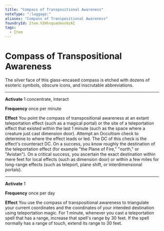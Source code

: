 ```yaml
---
title: "Compass of Transpositional Awareness"
noteType: ":luggage:"
aliases: "Compass of Transpositional Awareness"
foundryId: Item.VIHhsquaUmxn9zAI
tags:
  - Item
---
```


# Compass of Transpositional Awareness

The silver face of this glass-encased compass is etched with dozens of esoteric symbols, obscure icons, and inscrutable abbreviations.

* * *

**Activate** 1 concentrate, Interact

**Frequency** once per minute

**Effect** You point the compass of transpositional awareness at an extant teleportation effect (such as a magical portal) or the site of a teleportation effect that existed within the last 1 minute (such as the space where a creature just cast dimension door). Attempt an Occultism check to determine to where the effect leads or led. The DC of this check is the effect's counteract DC. On a success, you know roughly the destination of the teleportation effect (for example "the Plane of Fire," "north," or "Avistan"). On a critical success, you ascertain the exact destination within mere feet for local effects (such as dimension door) or within a few miles for long-range effects (such as teleport, plane shift, or interdimensional portals).

* * *

**Activate** 1

**Frequency** once per day

**Effect** You use the compass of transpositional awareness to triangulate your current coordinates and the coordinates of your intended destination using teleportation magic. For 1 minute, whenever you cast a teleportation spell that has a range, increase that spell's range by 30 feet. If the spell normally has a range of touch, extend its range to 30 feet.
